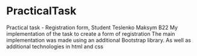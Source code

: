 # PracticalTask
Practical task - Registration form, Student Teslenko Maksym B22
My implementation of the task to create a form of registration
The main implementation was made using an additional Bootstrap library. As well as additional technologies in html and css
